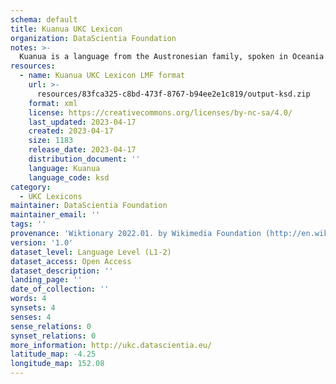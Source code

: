 ```yaml
---
schema: default
title: Kuanua UKC Lexicon
organization: DataScientia Foundation
notes: >-
  Kuanua is a language from the Austronesian family, spoken in Oceania. The UKC Lexicon of Kuanua is represented as a lexico-semantic network. It consists of words, word senses, synsets, as well as sense-level and synset-level relationships.
resources:
  - name: Kuanua UKC Lexicon LMF format
    url: >-
      resources/83fca325-c8bd-473f-8767-b94ee2e1c819/output-ksd.zip
    format: xml
    license: https://creativecommons.org/licenses/by-nc-sa/4.0/
    last_updated: 2023-04-17
    created: 2023-04-17
    size: 1183
    release_date: 2023-04-17
    distribution_document: ''
    language: Kuanua
    language_code: ksd
category:
  - UKC Lexicons
maintainer: DataScientia Foundation
maintainer_email: ''
tags: ''
provenance: 'Wiktionary 2022.01. by Wikimedia Foundation (http://en.wiktionary.org); CogNet 2.1 by Khuyagbaatar Batsuren, National University of Mongolia (http://cognet.ukc.disi.unitn.it); Princeton WordNet 2.1 by Princeton University (https://wordnet.princeton.edu)'
version: '1.0'
dataset_level: Language Level (L1-2)
dataset_access: Open Access
dataset_description: ''
landing_page: ''
date_of_collection: ''
words: 4
synsets: 4
senses: 4
sense_relations: 0
synset_relations: 0
more_information: http://ukc.datascientia.eu/
latitude_map: -4.25
longitude_map: 152.08
---
```

